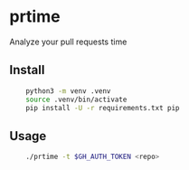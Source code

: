 # prtime

Analyze your pull requests time


## Install

```bash
    python3 -m venv .venv
    source .venv/bin/activate
    pip install -U -r requirements.txt pip
```

## Usage

```bash
    ./prtime -t $GH_AUTH_TOKEN <repo>
```